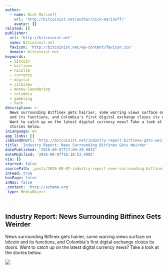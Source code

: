 ```yaml
---
author:
  - name: Nick Marinoff
    url: 'http://bitcoinist.net/author/nick-marinoff/'
    avatar: {}
related: []
publisher:
  url: 'http://bitcoinist.net'
  name: Bitcoinist.net
  favicon: 'http://bitcoinist.net/wp-content/favicon.ico'
  domain: bitcoinist.net
keywords:
  - bitcoin
  - bitfinex
  - nicolle
  - currency
  - digital
  - colbitex
  - money-laundering
  - colombia
  - gambling
  - hack
description: >-
  News surrounding Bitfinex gets hairier, some warring views surface on bitcoin
  and its functions, and Colombia's first digital exchange closes its doors.
  Want to catch up on the latest digital currency news? Take a look at the
  stories below.
inLanguage: en
app_links: []
isBasedOnUrl: 'http://bitcoinist.net/industry-report-bitfinex-gets-weirder/'
title: 'Industry Report: News Surrounding Bitfinex Gets Weirder'
datePublished: '2016-08-07T17:09:20.003Z'
dateModified: '2016-08-07T16:18:53.490Z'
via: {}
starred: false
sourcePath: _posts/2016-08-07-industry-report-news-surrounding-bitfinex-gets-weirder.md
inFeed: true
hasPage: false
inNav: false
_context: 'http://schema.org'
_type: MediaObject

---
```

<article style=""><h1>Industry Report: News Surrounding Bitfinex Gets Weirder</h1><p>News surrounding Bitfinex gets hairier, some warring views surface on bitcoin and its functions, and Colombia's first digital exchange closes its doors. Want to catch up on the latest digital currency news? Take a look at the stories below.</p><img src="http://bitcoinist.net/wp-content/uploads/2016/06/Industry-Report-Cover-Bitcoin-Logo.jpg" /></article>